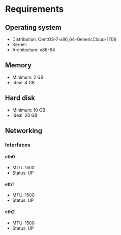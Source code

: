 # Requirements

## Operating system

* Distribution: CentOS-7-x86_64-GenericCloud-1708
* Kernel:
* Architecture: x86-64

## Memory

* Minimum: 2 GB
* Ideal: 4 GB

## Hard disk

* Minimum: 10 GB
* Ideal: 20 GB

## Networking

### Interfaces

#### eth0

* MTU: 1500
* Status: UP

#### eth1

* MTU: 1500
* Status: UP

#### eth2

* MTU: 1500
* Status: UP
